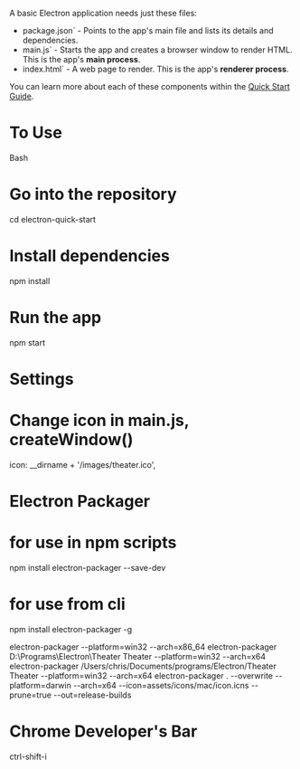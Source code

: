 A basic Electron application needs just these files:

- package.json` - Points to the app's main file and lists its details and dependencies.
- main.js` - Starts the app and creates a browser window to render HTML. This is the app's **main process**.
- index.html` - A web page to render. This is the app's **renderer process**.

You can learn more about each of these components within the [Quick Start Guide](https://electronjs.org/docs/tutorial/quick-start).

# To Use

Bash

# Go into the repository
cd electron-quick-start

# Install dependencies
npm install

# Run the app
npm start


# Settings

# Change icon in main.js, createWindow()
icon: __dirname + '/images/theater.ico',


# Electron Packager

# for use in npm scripts
npm install electron-packager --save-dev

# for use from cli
npm install electron-packager -g

electron-packager <sourcedir> <appname> --platform=win32 --arch=x86_64
electron-packager D:\Programs\Electron\Theater Theater --platform=win32 --arch=x64
electron-packager /Users/chris/Documents/programs/Electron/Theater Theater --platform=win32 --arch=x64
electron-packager . --overwrite --platform=darwin --arch=x64 --icon=assets/icons/mac/icon.icns --prune=true --out=release-builds

# Chrome Developer's Bar
ctrl-shift-i